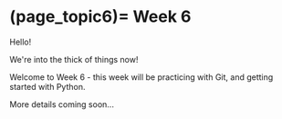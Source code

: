 (page_topic6)=
Week 6
=======================

Hello!

We're into the thick of things now!

Welcome to Week 6 - this week will be practicing with Git, and getting started with Python.

More details coming soon...

<!--

<label><input type="checkbox" id="week06_task1" class="box"> Read the course [syllabus](../../../../about/syllabus.md) and the [unsyllabus](../../../../about/unsyllabus.md) </input></label>

<label><input type="checkbox" id="week06_task2" class="box"> Attend the lectures this week </input></label>

This week we will be doing course introductions, I will also be showing you how to navigate the course website, and how the course is set up, how to use GitHub, and the Terminal.

<label><input type="checkbox" id="week06_task3" class="box"> Attend the first **[lab](./lab1/README.md)** this week</input></label>

```{tip}
The labs will be organized as semi-structured help sessions.
The TA will usually explain the key components of the lab for the first 15 minutes.
We will then take attendance mostly for tracking purposes, but attendance is not mandatory and you will not lose marks for not attending the lab.
If we see that you're missing labs and not performing well in the course, we may reach out to you about the missed lab attendance.
You are welcome to attend additional labs or Student Hours in the course if you need extra help.
```
<label><input type="checkbox" id="week06_task4" class="box"> Watch the **[assigned videos](./videos.md)**</input></label>

<label><input type="checkbox" id="week06_task5" class="box"> Complete **[Test 0](./test0.md)** on course policies and the syllabus</input></label>

<label><input type="checkbox" id="week06_task6" class="box"> Complete the weekly **[Learning Log](./log.md)**</input></label>

-->